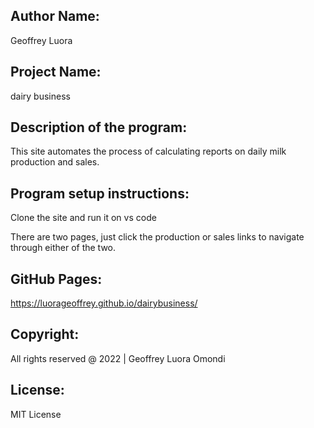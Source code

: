 ## Author Name:
Geoffrey Luora

## Project Name:
dairy business

## Description of the program:

This site automates the process of calculating reports on daily milk production and sales.

## Program setup instructions:
Clone the site and run it on vs code

There are two pages, just click the production or sales links to navigate through either of the two.


## GitHub Pages:
https://luorageoffrey.github.io/dairybusiness/

## Copyright:
All rights reserved @ 2022 | Geoffrey Luora Omondi

## License:
MIT License